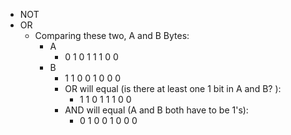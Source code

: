 - NOT
- OR
	- Comparing these two, A and B Bytes:
		- A 
			- 0 1 0 1 1 1 0 0 
		- B
			- 1 1 0 0 1 0 0 0 
			- OR will equal (is there at least one 1 bit in A and B? ):
				- 1 1 0 1 1 1 0 0 
			- AND will equal (A and B both have to be 1's):
				- 0 1 0 0 1 0 0 0 